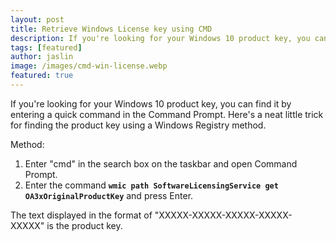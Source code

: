 ```yaml
---
layout: post
title: Retrieve Windows License key using CMD
description: If you're looking for your Windows 10 product key, you can find it by entering a quick command in the Command Prompt.
tags: [featured]
author: jaslin
image: /images/cmd-win-license.webp
featured: true
---
```

If you're looking for your Windows 10 product key, you can find it by entering a quick command in the Command Prompt. Here's a neat little trick for finding the product key using a Windows Registry method.

Method:

1. Enter "cmd" in the search box on the taskbar and open Command Prompt.
2. Enter the command **```wmic path SoftwareLicensingService get OA3xOriginalProductKey```** and press Enter.

The text displayed in the format of "XXXXX-XXXXX-XXXXX-XXXXX-XXXXX" is the product key.
